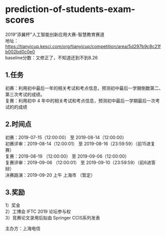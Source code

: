 # prediction-of-students-exam-scores
2019“添翼杯”人工智能创新应用大赛-智慧教育赛道  
地址：https://tianyicup.kesci.com/org/tianyicup/competition/area/5d297b9c8c21fb002bd0c0e0  
baseline分数：又修正了，不知道还到不到8.26
## 1.任务
初赛：利用初中最后一年的相关考试和考点信息，预测初中最后一学期倒数第二、第三次考试的成绩。  
复赛：利用初中 4 年中的相关考试和考点信息，预测初中最后一学期最后一次考试的的成绩
## 2.时间点
初赛：2019-07-15（12:00:00） 至 2019-08-14（12:00:00）  
初赛评审：2019-08-14（12:00:01） 至 2019-08-16（23:59:59）（前15进复赛）  
复赛：2019-08-19 （12:00:00） 至 2019-09-06（12:00:00）  
复赛评审：2019-09-06 （12:00:01） 至 2019-09-10（23:59:59）（前6进答辩）  
决赛路演：2019-09-20 上午 上海市 （暂定）  
## 3.奖励
1）奖金  
2）工博会 IFTC 2019 论坛参与权  
3）竞赛论文录用后拟由 Springer CCIS系列发表  

主办方：上海电信
